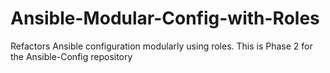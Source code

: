 # Ansible-Modular-Config-with-Roles
Refactors Ansible configuration modularly using roles. This is Phase 2 for the Ansible-Config repository
